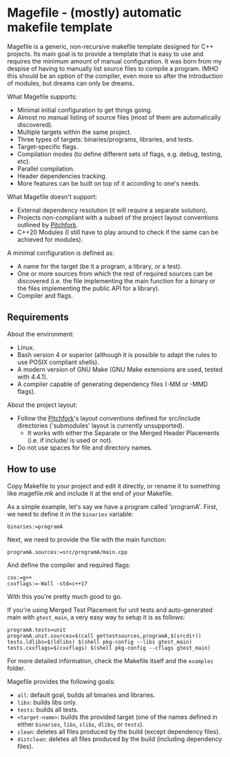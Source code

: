 # Magefile - (mostly) automatic makefile template
Magefile is a generic, non-recursive makefile template designed for C++ projects. Its main goal is to provide a template that is easy to use and requires the minimum amount of manual configuration. It was born from my despise of having to manually list source files to compile a program. IMHO this should be an option of the compiler, even more so after the introduction of modules, but dreams can only be dreams.

What Magefile supports:
* Minimal initial configuration to get things going.
* Almost no manual listing of source files (most of them are automatically discovered).
* Multiple targets within the same project.
* Three types of targets: binaries/programs, libraries, and tests.
* Target-specific flags.
* Compilation modes (to define different sets of flags, e.g. debug, testing, etc).
* Parallel compilation.
* Header dependencies tracking.
* More features can be built on top of it according to one's needs.

What Magefile doesn't support:
* External dependency resolution (it will require a separate solution).
* Projects non-compliant with a subset of the project layout conventions outlined by [Pitchfork](https://github.com/vector-of-bool/pitchfork).
* C++20 Modules (I still have to play around to check if the same can be achieved for modules).

A minimal configuration is defined as:
* A name for the target (be it a program, a library, or a test).
* One or more sources from which the rest of required sources can be discovered (i.e. the file implementing the main function for a binary or the files implementing the public API for a library).
* Compiler and flags.

## Requirements
About the environment:
* Linux.
* Bash version 4 or superior (although it is possible to adapt the rules to use POSIX compliant shells).
* A modern version of GNU Make (GNU Make extensions are used, tested with 4.4.1).
* A compiler capable of generating dependency files (-MM or -MMD flags).

About the project layout:
* Follow the [Pitchfork](https://github.com/vector-of-bool/pitchfork)'s layout conventions defined for src/include directories ('submodules' layout is currently unsupported).
    * It works with either the Separate or the Merged Header Placements (i.e. if include/ is used or not).
* Do not use spaces for file and directory names.

## How to use
Copy Makefile to your project and edit it directly, or rename it to something like magefile.mk and include it at the end of your Makefile.

As a simple example, let's say we have a program called 'programA'. First, we need to define it in the `binaries` variable:
```make
binaries:=programA
```
Next, we need to provide the file with the main function:
```make
programA.sources:=src/programA/main.cpp
```
And define the compiler and required flags:
```make
cxx:=g++
cxxflags:=-Wall -std=c++17
```
With this you're pretty much good to go.

If you're using Merged Test Placement for unit tests and auto-generated main with `gtest_main`, a very easy way to setup it is as follows:
```make
programA.tests=unit
programA.unit.sources=$(call gettestsources,programA,$(srcdir))
tests.ldlibs=$(ldlibs) $(shell pkg-config --libs gtest_main)
tests.cxxflags=$(cxxflags) $(shell pkg-config --cflags gtest_main)
```

For more detailed information, check the Makefile itself and the `examples` folder.

Magefile provides the following goals:
* `all`: default goal, builds all binaries and libraries.
* `libs`: builds libs only.
* `tests`: builds all tests.
* `<target-name>`: builds the provided target (one of the names defined in either `binaries`, `libs`, `slibs`, `dlibs`, or `tests`).
* `clean`: deletes all files produced by the build (except dependency files).
* `distclean`: deletes all files produced by the build (including dependency files).
